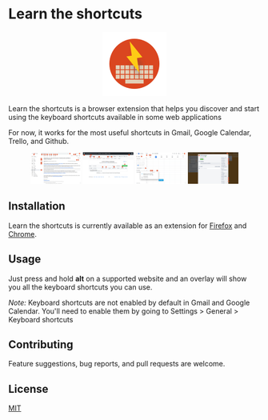 # Learn the shortcuts

<p align="center">
  <img src="https://github.com/matthieu60/learn-the-shortcuts/raw/master/src/icons/logo-128.png">
</p>

Learn the shortcuts is a browser extension that helps you discover and start using the keyboard shortcuts available in some web applications

For now, it works for the most useful shortcuts in Gmail, Google Calendar, Trello, and Github.

<p align="center">
  <img src="https://github.com/matthieu60/learn-the-shortcuts/raw/master/store-assets/screenshot-gmail.png" width="20%">
  <img src="https://github.com/matthieu60/learn-the-shortcuts/raw/master/store-assets/screenshot-github.png" width="20%">
  <img src="https://github.com/matthieu60/learn-the-shortcuts/raw/master/store-assets/screenshot-gcalendar.png" width="20%">
  <img src="https://github.com/matthieu60/learn-the-shortcuts/raw/master/store-assets/screenshot-trello.png" width="20%">
</p>

## Installation

Learn the shortcuts is currently available as an extension for [Firefox](https://addons.mozilla.org/fr/firefox/addon/learn-the-shortcuts) and [Chrome](https://chrome.google.com/webstore/detail/glbfdjadjnpcloonbhhjahddhcclimld/).

## Usage

Just press and hold **alt** on a supported website and an overlay will show you all the keyboard shortcuts you can use.

*Note:* Keyboard shortcuts are not enabled by default in Gmail and Google Calendar. You'll need to enable them by going to Settings > General > Keyboard shortcuts


## Contributing
Feature suggestions, bug reports, and pull requests are welcome.

## License
[MIT](https://choosealicense.com/licenses/mit/)
